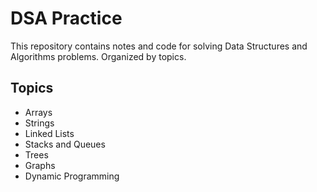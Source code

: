 # DSA Practice

This repository contains notes and code for solving Data Structures and Algorithms problems. Organized by topics.

## Topics

- Arrays
- Strings
- Linked Lists
- Stacks and Queues
- Trees
- Graphs
- Dynamic Programming
